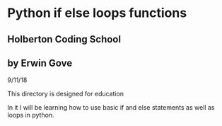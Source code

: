 # Python if else loops functions
## Holberton Coding School
## by Erwin Gove
9/11/18

This directory is designed for education

In it I will be learning how to use basic if and else statements
as well as loops in python.